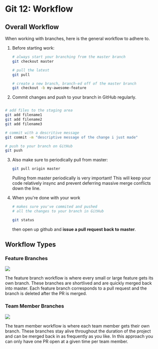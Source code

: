 # Git 12: Workflow

## Overall Workflow

When working with branches, here is the general workflow to adhere to.

1. Before starting work:

    ```bash
    # always start your branching from the master branch
    git checkout master
    
    # pull the latest
    git pull
    
    # create a new branch, branch-ed off of the master branch
    git checkout -b my-awesome-feature
    ```

2. Commit changes and push to your branch in GitHub regularly.

  ```bash

  # add files to the staging area
  git add filename1
  git add filename2
  git add filename3

  # commit with a descritive message
  git commit -m "descriptive message of the change i just made"

  # push to your branch on GitHub
  git push
  ```

3. Also make sure to periodically pull from master: 

    ```bash
    git pull origin master
    ```

    Pulling from master periodically is very important! This will keep your code relatively insync and prevent deferring massive merge conflicts down the line.

4. When you're done with your work

    ```bash
    # makes sure you've commited and pushed 
    # all the changes to your branch in GitHub
    
    git status
    ```
    
    then open up github and **issue a pull request back to master**.

## Workflow Types

### Feature Branches

![](https://i.imgur.com/T6pJPY8.jpg)

The feature branch workflow is where every small or large feature gets its own branch. These branches are shortlived and are quickly merged back into master. Each feature branch corresponds to a pull request and the branch is deleted after the PR is merged.

### Team Member Branches

![](https://i.imgur.com/PDV613j.jpg)

The team member workflow is where each team member gets their own branch. These branches stay alive throughout the duration of the project and can be merged back in as frequently as you like. In this approach you can only have one PR open at a given time per team member.

